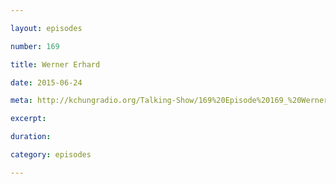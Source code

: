 ```yaml
---

layout: episodes

number: 169

title: Werner Erhard

date: 2015-06-24

meta: http://kchungradio.org/Talking-Show/169%20Episode%20169_%20Werner%20Erhard.mp3

excerpt: 

duration: 

category: episodes

---
```


